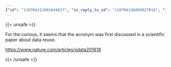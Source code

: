 ```yaml
---
{"id": "110704151001644627", "in_reply_to_id": "110704146009827018", "in_reply_to_account_id": "108219415927856966", "sensitive": false, "spoiler_text": "", "visibility": "public", "language": "en", "replies_count": 0, "reblogs_count": 0, "favourites_count": 2, "edited_at": null, "reblog": null, "application": null, "account": {"id": "108219415927856966", "username": "brozek", "acct": "brozek", "display_name": "Brandon Rozek", "url": "https://fosstodon.org/@brozek", "avatar": "https://cdn.fosstodon.org/accounts/avatars/108/219/415/927/856/966/original/bae9f46f23936e79.jpg", "avatar_static": "https://cdn.fosstodon.org/accounts/avatars/108/219/415/927/856/966/original/bae9f46f23936e79.jpg", "header": "https://fosstodon.org/headers/original/missing.png", "header_static": "https://fosstodon.org/headers/original/missing.png", "noindex": true, "roles": []}, "media_attachments": [], "mentions": [], "tags": [], "emojis": [], "card": {"url": "https://www.nature.com/articles/sdata201618", "title": "The FAIR Guiding Principles for scientific data management and stewardship - Scientific Data", "description": "There is an urgent need to improve the infrastructure supporting the reuse of scholarly data. A diverse set of stakeholders\u2014representing academia, industry, funding agencies, and scholarly publishers\u2014have come together to design and jointly endorse a concise and measureable set of principles that we refer to as the FAIR Data Principles. The intent is that these may act as a guideline for those wishing to enhance the reusability of their data holdings. Distinct from peer initiatives that focus on the human scholar, the FAIR Principles put specific emphasis on enhancing the ability of machines to automatically find and use the data, in addition to supporting its reuse by individuals. This Comment is the first formal publication of the FAIR Principles, and includes the rationale behind them, and some exemplar implementations in the community.", "type": "link", "author_name": "", "author_url": "", "provider_name": "Nature", "provider_url": "", "html": "", "width": 0, "height": 0, "image": null, "embed_url": "", "blurhash": null}, "poll": null, "syndication": "https://fosstodon.org/@brozek/110704151001644627", "date": "2023-07-13T01:21:28.477Z"}
---
```

{{< unsafe >}}
<p>For the curious, it seems that the acronym was first discussed in a scientific paper about data reuse.</p><p><a href="https://www.nature.com/articles/sdata201618" target="_blank" rel="nofollow noopener noreferrer"><span class="invisible">https://www.</span><span class="ellipsis">nature.com/articles/sdata20161</span><span class="invisible">8</span></a></p>
{{< /unsafe >}}
